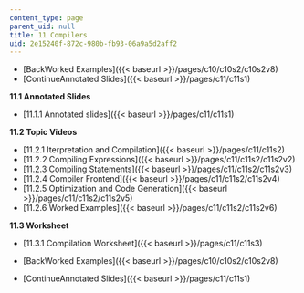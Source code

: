 ```yaml
---
content_type: page
parent_uid: null
title: 11 Compilers
uid: 2e15240f-872c-980b-fb93-06a9a5d2aff2
---
```


*   [BackWorked Examples]({{< baseurl >}}/pages/c10/c10s2/c10s2v8)
*   [ContinueAnnotated Slides]({{< baseurl >}}/pages/c11/c11s1)

**11.1 Annotated Slides**

*   [11.1.1 Annotated slides]({{< baseurl >}}/pages/c11/c11s1)

**11.2 Topic Videos**

*   [11.2.1 Iterpretation and Compilation]({{< baseurl >}}/pages/c11/c11s2)
*   [11.2.2 Compiling Expressions]({{< baseurl >}}/pages/c11/c11s2/c11s2v2)
*   [11.2.3 Compiling Statements]({{< baseurl >}}/pages/c11/c11s2/c11s2v3)
*   [11.2.4 Compiler Frontend]({{< baseurl >}}/pages/c11/c11s2/c11s2v4)
*   [11.2.5 Optimization and Code Generation]({{< baseurl >}}/pages/c11/c11s2/c11s2v5)
*   [11.2.6 Worked Examples]({{< baseurl >}}/pages/c11/c11s2/c11s2v6)

**11.3 Worksheet**

*   [11.3.1 Compilation Worksheet]({{< baseurl >}}/pages/c11/c11s3)

*   [BackWorked Examples]({{< baseurl >}}/pages/c10/c10s2/c10s2v8)
*   [ContinueAnnotated Slides]({{< baseurl >}}/pages/c11/c11s1)